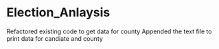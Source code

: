 # Election_Anlaysis
Refactored existing code to get data for county
Appended the text file to print data for candiate and county
